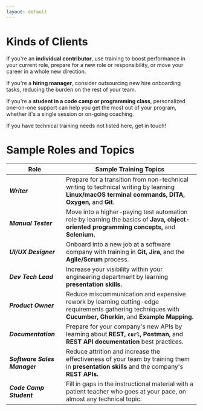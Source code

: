 ```yaml
---
layout: default
---
```


# Kinds of Clients

If you're an **individual contributor**, use training to boost performance in your current role, prepare for a new role or responsibility, or move your career in a whole new direction.

If you're a **hiring manager**, consider outsourcing new hire onboarding tasks, reducing the burden on the rest of your team.

If you're a **student in a code camp or programming class**, personalized one-on-one support can help you get the most out of your program, whether it's a single session or on-going coaching.

If you have technical training needs not listed here, get in touch!

# Sample Roles and Topics

| Role | Sample Training Topics |
| ----- | -----|
| ***Writer*** | Prepare for a transition from non-technical writing to technical writing by learning **Linux/macOS terminal commands, DITA, Oxygen,** and **Git**. |
| ***Manual Tester*** | Move into a higher-paying test automation role by learning the basics of **Java, object-oriented programming concepts,** and **Selenium.** |
| ***UI/UX Designer*** | Onboard into a new job at a software company with training in **Git, Jira,** and the **Agile/Scrum** process. |
| ***Dev Tech Lead*** | Increase your visibility within your engineering department by learning **presentation skills.** |
| ***Product Owner*** | Reduce miscommunication and expensive rework by learning cutting-edge requirements gathering techniques with **Cucumber, Gherkin,** and **Example Mapping.**
| ***Documentation*** | Prepare for your company's new APIs by learning about **REST, `curl`, Postman,** and **REST API documentation** best practices. | 
| ***Software Sales Manager*** | Reduce attrition and increase the effectiveness of your team by training them in **presentation skills** and the company's **REST APIs.**
| ***Code Camp Student*** | Fill in gaps in the instructional material with a patient teacher who goes at your pace, on almost any technical topic.
